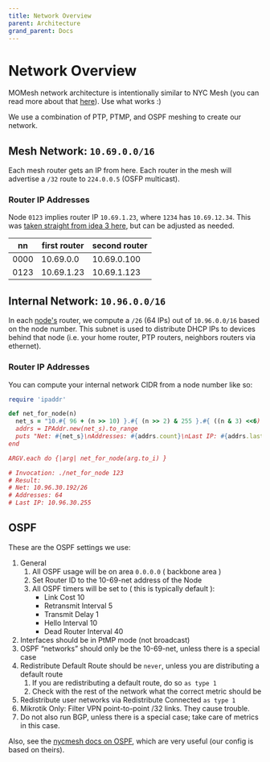 ```yaml
---
title: Network Overview
parent: Architecture
grand_parent: Docs
---
```


# Network Overview

MOMesh network architecture is intentionally similar to NYC Mesh (you can read more about that [here](https://docs.nycmesh.net/networking/10-69-net-network/)). Use what works :)

We use a combination of PTP, PTMP, and OSPF meshing to create our network.

## Mesh Network: `10.69.0.0/16`

Each mesh router gets an IP from here. Each router in the mesh will advertise a `/32` route to `224.0.0.5` (OSFP multicast).

### Router IP Addresses

Node `0123` implies router IP `10.69.1.23`, where `1234` has `10.69.12.34`. This was [taken straight from idea 3 here](https://docs.nycmesh.net/networking/ipmappingidea/), but can be adjusted as needed.

| nn | first router | second router |
| --- | --- | --- |
| 0000 | 10.69.0.0 | 10.69.0.100 |
| 0123 | 10.69.1.23 | 10.69.1.123 |

## Internal Network: `10.96.0.0/16`

In each [node's](/docs/architecture/nodes) router, we compute a `/26` (64 IPs) out of `10.96.0.0/16` based on the node number. This subnet is used to distribute DHCP IPs to devices behind that node (i.e. your home router, PTP routers, neighbors routers via ethernet).

### Router IP Addresses

You can compute your internal network CIDR from a node number like so:

<script>
/* TODO: put this logic into JS and embed a simple converter straight into the docs
</script>

```ruby
require 'ipaddr'

def net_for_node(n)
  net_s = "10.#{ 96 + (n >> 10) }.#{ (n >> 2) & 255 }.#{ ((n & 3) <<6) }/26"
  addrs = IPAddr.new(net_s).to_range
  puts "Net: #{net_s}\nAddresses: #{addrs.count}\nLast IP: #{addrs.last}"
end

ARGV.each do {|arg| net_for_node(arg.to_i) }

# Invocation: ./net_for_node 123
# Result:
# Net: 10.96.30.192/26
# Addresses: 64
# Last IP: 10.96.30.255
```

## OSPF

These are the OSPF settings we use:

1. General
    1. All OSPF usage will be on area `0.0.0.0` ( backbone area )
    2. Set Router ID to the 10-69-net address of the Node
    3. All OSPF timers will be set to ( this is typically default ):
        - Link Cost 10
        - Retransmit Interval 5
        - Transmit Delay 1
        - Hello Interval 10
        - Dead Router Interval 40
2. Interfaces should be in PtMP mode (not broadcast)
3. OSPF “networks” should only be the 10-69-net, unless there is a special case
4. Redistribute Default Route should be `never`, unless you are distributing a default route
    1. If you are redistributing a default route, do so `as type 1`
    2. Check with the rest of the network what the correct metric should be
5. Redistribute user networks via Redistribute Connected `as type 1`
6. Mikrotik Only: Filter VPN point-to-point /32 links. They cause trouble.
7. Do not also run BGP, unless there is a special case; take care of metrics in this case.

Also, see the [nycmesh docs on OSPF](https://docs.nycmesh.net/networking/ospf/), which are very useful (our config is based on theirs).

